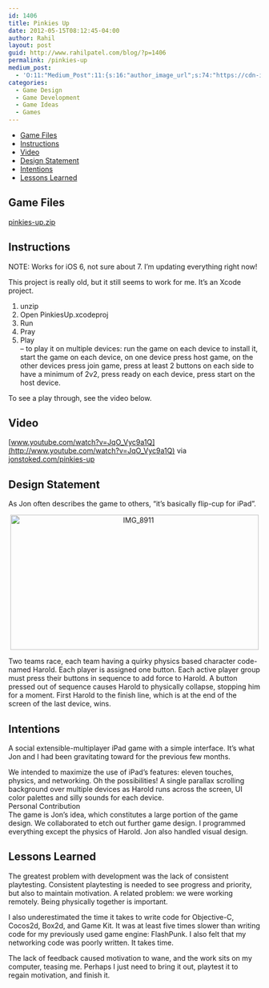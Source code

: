 ```yaml
---
id: 1406
title: Pinkies Up
date: 2012-05-15T08:12:45-04:00
author: Rahil
layout: post
guid: http://www.rahilpatel.com/blog/?p=1406
permalink: /pinkies-up
medium_post:
  - 'O:11:"Medium_Post":11:{s:16:"author_image_url";s:74:"https://cdn-images-1.medium.com/fit/c/200/200/1*dmbNkD5D-u45r44go_cf0g.png";s:10:"author_url";s:28:"https://medium.com/@rahil627";s:11:"byline_name";N;s:12:"byline_email";N;s:10:"cross_link";s:2:"no";s:2:"id";s:12:"d27aae075692";s:21:"follower_notification";s:3:"yes";s:7:"license";s:19:"all-rights-reserved";s:14:"publication_id";s:2:"-1";s:6:"status";s:6:"public";s:3:"url";s:52:"https://medium.com/@rahil627/pinkies-up-d27aae075692";}'
categories:
  - Game Design
  - Game Development
  - Game Ideas
  - Games
---
```

<div id="toc_container" class="toc_transparent have_bullets">
  <p class="toc_title">
  </p>
  
  <ul class="toc_list">
    <li>
      <a href="#game_files">Game Files</a>
    </li>
    <li>
      <a href="#instructions">Instructions</a>
    </li>
    <li>
      <a href="#video">Video</a>
    </li>
    <li>
      <a href="#design_statement">Design Statement</a>
    </li>
    <li>
      <a href="#intentions">Intentions</a>
    </li>
    <li>
      <a href="#lessons_learned">Lessons Learned</a>
    </li>
  </ul>
</div>

## <span id="game_files">Game Files</span>

[pinkies-up.zip](http://www.rahilpatel.com/blog/wp-content/uploads/2012/05/pinkies-up.zip)

## <span id="instructions">Instructions</span>

NOTE: Works for iOS 6, not sure about 7. I&#8217;m updating everything right now!

This project is really old, but it still seems to work for me. It&#8217;s an Xcode project.  
1. unzip  
2. Open PinkiesUp.xcodeproj  
3. Run  
4. Pray  
5. Play  
&#8211; to play it on multiple devices: run the game on each device to install it, start the game on each device, on one device press host game, on the other devices press join game, press at least 2 buttons on each side to have a minimum of 2v2, press ready on each device, press start on the host device.

To see a play through, see the video below.

## <span id="video">Video</span>

[www.youtube.com/watch?v=JqO_Vyc9a1Q](http://www.youtube.com/watch?v=JqO_Vyc9a1Q) via [jonstoked.com/pinkies-up](http://jonstoked.com/pinkies-up)

## <span id="design_statement">Design Statement</span>

As Jon often describes the game to others, “it’s basically flip-cup for iPad”.

<p style="text-align: center;">
  <a href="http://www.rahilpatel.com/blog/wp-content/uploads/2012/05/IMG_8911.jpg"><img class=" wp-image-1411 aligncenter" src="http://www.rahilpatel.com/blog/wp-content/uploads/2012/05/IMG_8911-1024x557.jpg" alt="IMG_8911" width="496" height="270" srcset="http://rahilpatel.com/blog/wp-content/uploads/2012/05/IMG_8911-1024x557.jpg 1024w, http://rahilpatel.com/blog/wp-content/uploads/2012/05/IMG_8911-300x163.jpg 300w" sizes="(max-width: 496px) 100vw, 496px" /></a>
</p>

Two teams race, each team having a quirky physics based character code-named Harold. Each player is assigned one button. Each active player group must press their buttons in sequence to add force to Harold. A button pressed out of sequence causes Harold to physically collapse, stopping him for a moment. First Harold to the finish line, which is at the end of the screen of the last device, wins.

## <span id="intentions">Intentions</span>

A social extensible-multiplayer iPad game with a simple interface. It’s what Jon and I had been gravitating toward for the previous few months.

We intended to maximize the use of iPad’s features: eleven touches, physics, and networking. Oh the possibilities! A single parallax scrolling background over multiple devices as Harold runs across the screen, UI color palettes and silly sounds for each device.  
Personal Contribution  
The game is Jon’s idea, which constitutes a large portion of the game design. We collaborated to etch out further game design. I programmed everything except the physics of Harold. Jon also handled visual design.

## <span id="lessons_learned">Lessons Learned</span>

The greatest problem with development was the lack of consistent playtesting. Consistent playtesting is needed to see progress and priority, but also to maintain motivation. A related problem: we were working remotely. Being physically together is important.

I also underestimated the time it takes to write code for Objective-C, Cocos2d, Box2d, and Game Kit. It was at least five times slower than writing code for my previously used game engine: FlashPunk. I also felt that my networking code was poorly written. It takes time.

The lack of feedback caused motivation to wane, and the work sits on my computer, teasing me. Perhaps I just need to bring it out, playtest it to regain motivation, and finish it.